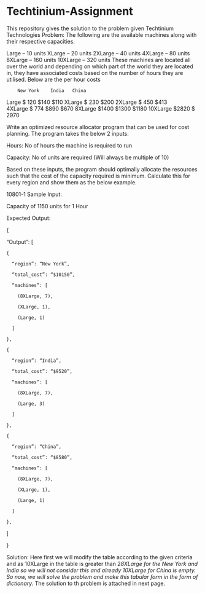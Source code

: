 # Techtinium-Assignment
This repository gives the solution to the problem given Techtinium Technologies
Problem:
The following are the available machines along with their respective capacities.

Large – 10 units
XLarge – 20 units 
2XLarge – 40 units
4XLarge – 80 units
8XLarge – 160 units
10XLarge – 320 units
These machines are located all over the world and depending on which part of the world they are located in, they have associated costs based on the number of hours they are utilised. Below are the per hour costs

 	    New York	India	China
Large	$ 120	    $140	 $110
XLarge	$ 230	 	       $200
2XLarge	$ 450	  $413	 
4XLarge	$ 774	  $890	 $670
8XLarge	$1400	  $1300	 $1180
10XLarge $2820	$ 2970	 
 
Write an optimized resource allocator program that can be used for cost planning. The program takes the below 2 inputs:

Hours: No of hours the machine is required to run

Capacity: No of units are required (Will always be multiple of 10)

Based on these inputs, the program should optimally allocate the resources such that the cost of the capacity required is minimum. Calculate this for every region and show them as the below example.

10801-1
Sample Input: 

Capacity of 1150 units for 1 Hour

 

Expected Output:

{

  “Output”: [

    {

      “region”: “New York”,

      “total_cost”: “$10150”,

      “machines”: [

        (8XLarge, 7),

        (XLarge, 1),

        (Large, 1)

      ]

    },

    {

      “region”: “India”,

      “total_cost”: “$9520”,

      “machines”: [

        (8XLarge, 7),

        (Large, 3)

      ] 

    },

    {

      “region”: “China”,

      “total_cost”: “$8580”,

      “machines”: [

        (8XLarge, 7),

        (XLarge, 1),

        (Large, 1)

      ] 

    },

  ]

}

 Solution:
 Here first we will modify the table according to the given criteria and as   10XLarge in the table is greater than 2*8XLarge for the New York and India so we will not consider this and already 10XLarge for China is empty.
 So now, we will solve the problem and make this tabular form in the form of dictionary.*
 The solution to th problem is attached in next page.
